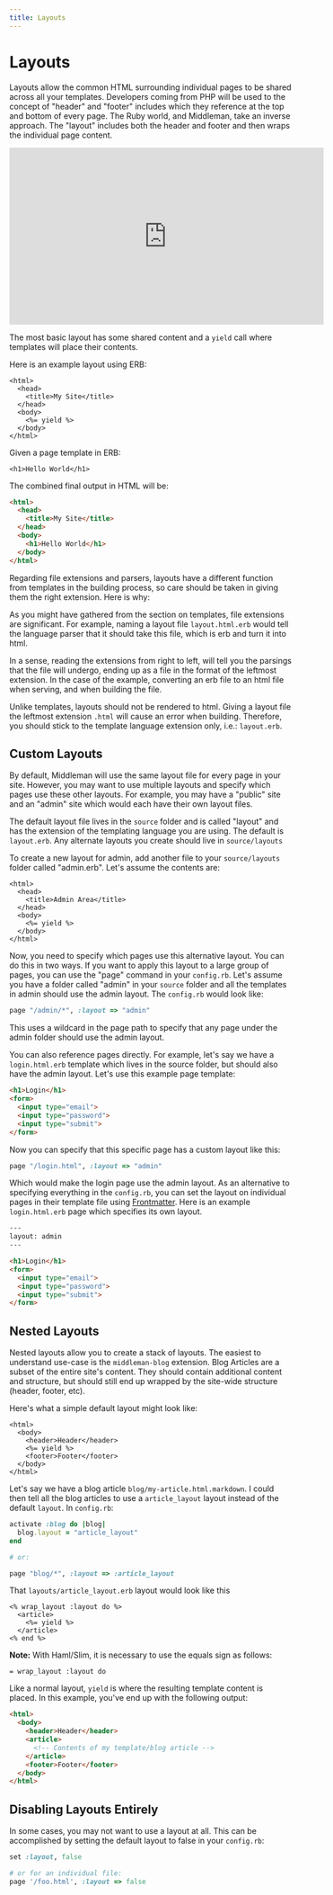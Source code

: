 ```yaml
---
title: Layouts
---
```


# Layouts

Layouts allow the common HTML surrounding individual pages to be shared across
all your templates. Developers coming from PHP will be used to the concept of
"header" and "footer" includes which they reference at the top and bottom of
every page. The Ruby world, and Middleman, take an inverse approach. The
"layout" includes both the header and footer and then wraps the individual page
content.

<iframe width="560" height="315" src="https://www.youtube.com/embed/jHDZkYaqtSo?rel=0" frameborder="0" allowfullscreen></iframe>

The most basic layout has some shared content and a `yield` call where
templates will place their contents.

Here is an example layout using ERB:

```erb
<html>
  <head>
    <title>My Site</title>
  </head>
  <body>
    <%= yield %>
  </body>
</html>
```

Given a page template in ERB:

```erb
<h1>Hello World</h1>
```

The combined final output in HTML will be:

```html
<html>
  <head>
    <title>My Site</title>
  </head>
  <body>
    <h1>Hello World</h1>
  </body>
</html>
```

Regarding file extensions and parsers, layouts have a different function from
templates in the building process, so care should be taken in giving them the
right extension. Here is why:

As you might have gathered from the section on templates, file extensions are
significant. For example, naming a layout file `layout.html.erb` would tell the
language parser that it should take this file, which is erb and turn it into
html.

In a sense, reading the extensions from right to left, will tell you the
parsings that the file will undergo, ending up as a file in the format of the
leftmost extension. In the case of the example, converting an erb file to an
html file when serving, and when building the file.

Unlike templates, layouts should not be rendered to html. Giving a layout file
the leftmost extension `.html` will cause an error when building. Therefore,
you should stick to the template language extension only, i.e.: `layout.erb`.

## Custom Layouts

By default, Middleman will use the same layout file for every page in your
site. However, you may want to use multiple layouts and specify which pages use
these other layouts. For example, you may have a "public" site and an "admin"
site which would each have their own layout files.

The default layout file lives in the `source` folder and is called "layout" and
has the extension of the templating language you are using. The default is
`layout.erb`. Any alternate layouts you create should live in `source/layouts`

To create a new layout for admin, add another file to your `source/layouts`
folder called "admin.erb". Let's assume the contents are:

```erb
<html>
  <head>
    <title>Admin Area</title>
  </head>
  <body>
    <%= yield %>
  </body>
</html>
```

Now, you need to specify which pages use this alternative layout. You can do
this in two ways. If you want to apply this layout to a large group of pages,
you can use the "page" command in your `config.rb`. Let's assume you have a
folder called "admin" in your `source` folder and all the templates in admin
should use the admin layout. The `config.rb` would look like:

```ruby
page "/admin/*", :layout => "admin"
```

This uses a wildcard in the page path to specify that any page under the admin
folder should use the admin layout.

You can also reference pages directly. For example, let's say we have a
`login.html.erb` template which lives in the source folder, but should also
have the admin layout. Let's use this example page template:

```html
<h1>Login</h1>
<form>
  <input type="email">
  <input type="password">
  <input type="submit">
</form>
```

Now you can specify that this specific page has a custom layout like this:

```ruby
page "/login.html", :layout => "admin"
```

Which would make the login page use the admin layout. As an alternative to
specifying everything in the `config.rb`, you can set the layout on individual
pages in their template file using [Frontmatter]. Here is an example
`login.html.erb` page which specifies its own layout.

```html
---
layout: admin
---

<h1>Login</h1>
<form>
  <input type="email">
  <input type="password">
  <input type="submit">
</form>
```

## Nested Layouts

Nested layouts allow you to create a stack of layouts. The easiest to
understand use-case is the `middleman-blog` extension. Blog Articles are a
subset of the entire site's content. They should contain additional content and
structure, but should still end up wrapped by the site-wide structure (header,
footer, etc).

Here's what a simple default layout might look like:

```erb
<html>
  <body>
    <header>Header</header>
    <%= yield %>
    <footer>Footer</footer>
  </body>
</html>
```

Let's say we have a blog article `blog/my-article.html.markdown`. I could then
tell all the blog articles to use a `article_layout` layout instead of the
default `layout`. In `config.rb`:

```ruby
activate :blog do |blog|
  blog.layout = "article_layout"
end

# or:

page "blog/*", :layout => :article_layout
```

That `layouts/article_layout.erb` layout would look like this

```erb
<% wrap_layout :layout do %>
  <article>
    <%= yield %>
  </article>
<% end %>
```

**Note:** With Haml/Slim, it is necessary to use the equals sign as follows:

```haml
= wrap_layout :layout do
```

Like a normal layout, `yield` is where the resulting template content is
placed. In this example, you've end up with the following output:

```html
<html>
  <body>
    <header>Header</header>
    <article>
      <!-- Contents of my template/blog article -->
    </article>
    <footer>Footer</footer>
  </body>
</html>
```

## Disabling Layouts Entirely

In some cases, you may not want to use a layout at all. This can be
accomplished by setting the default layout to false in your `config.rb`:

```ruby
set :layout, false

# or for an individual file:
page '/foo.html', :layout => false
```

  [Frontmatter]: /basics/frontmatter/
